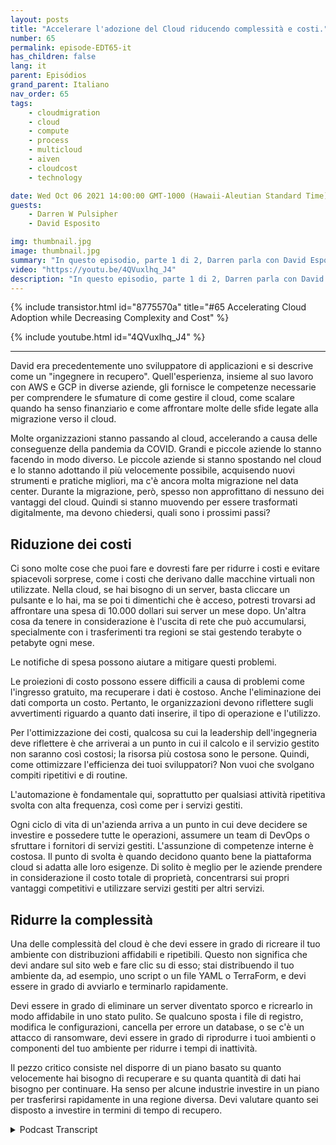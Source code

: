 ```yaml
---
layout: posts
title: "Accelerare l'adozione del Cloud riducendo complessità e costi."
number: 65
permalink: episode-EDT65-it
has_children: false
lang: it
parent: Episódios
grand_parent: Italiano
nav_order: 65
tags:
    - cloudmigration
    - cloud
    - compute
    - process
    - multicloud
    - aiven
    - cloudcost
    - technology

date: Wed Oct 06 2021 14:00:00 GMT-1000 (Hawaii-Aleutian Standard Time)
guests:
    - Darren W Pulsipher
    - David Esposito

img: thumbnail.jpg
image: thumbnail.jpg
summary: "In questo episodio, parte 1 di 2, Darren parla con David Esposito, Global Solution Architect di Aiven, riguardo all'accelerazione dell'adozione del cloud riducendo complessità e costi."
video: "https://youtu.be/4QVuxlhq_J4"
description: "In questo episodio, parte 1 di 2, Darren parla con David Esposito, Global Solution Architect di Aiven, riguardo all'accelerazione dell'adozione del cloud riducendo complessità e costi."
---
```


<div>
{% include transistor.html id="8775570a" title="#65 Accelerating Cloud Adoption while Decreasing Complexity and Cost" %}

{% include youtube.html id="4QVuxlhq_J4" %}
</div>

---

David era precedentemente uno sviluppatore di applicazioni e si descrive come un "ingegnere in recupero". Quell'esperienza, insieme al suo lavoro con AWS e GCP in diverse aziende, gli fornisce le competenze necessarie per comprendere le sfumature di come gestire il cloud, come scalare quando ha senso finanziario e come affrontare molte delle sfide legate alla migrazione verso il cloud.

Molte organizzazioni stanno passando al cloud, accelerando a causa delle conseguenze della pandemia da COVID. Grandi e piccole aziende lo stanno facendo in modo diverso. Le piccole aziende si stanno spostando nel cloud e lo stanno adottando il più velocemente possibile, acquisendo nuovi strumenti e pratiche migliori, ma c'è ancora molta migrazione nel data center. Durante la migrazione, però, spesso non approfittano di nessuno dei vantaggi del cloud. Quindi si stanno muovendo per essere trasformati digitalmente, ma devono chiedersi, quali sono i prossimi passi?

## Riduzione dei costi

Ci sono molte cose che puoi fare e dovresti fare per ridurre i costi e evitare spiacevoli sorprese, come i costi che derivano dalle macchine virtuali non utilizzate. Nella cloud, se hai bisogno di un server, basta cliccare un pulsante e lo hai, ma se poi ti dimentichi che è acceso, potresti trovarsi ad affrontare una spesa di 10.000 dollari sui server un mese dopo. Un'altra cosa da tenere in considerazione è l'uscita di rete che può accumularsi, specialmente con i trasferimenti tra regioni se stai gestendo terabyte o petabyte ogni mese.

Le notifiche di spesa possono aiutare a mitigare questi problemi.

Le proiezioni di costo possono essere difficili a causa di problemi come l'ingresso gratuito, ma recuperare i dati è costoso. Anche l'eliminazione dei dati comporta un costo. Pertanto, le organizzazioni devono riflettere sugli avvertimenti riguardo a quanto dati inserire, il tipo di operazione e l'utilizzo.

Per l'ottimizzazione dei costi, qualcosa su cui la leadership dell'ingegneria deve riflettere è che arriverai a un punto in cui il calcolo e il servizio gestito non saranno così costosi; la risorsa più costosa sono le persone. Quindi, come ottimizzare l'efficienza dei tuoi sviluppatori? Non vuoi che svolgano compiti ripetitivi e di routine.

L'automazione è fondamentale qui, soprattutto per qualsiasi attività ripetitiva svolta con alta frequenza, così come per i servizi gestiti.

Ogni ciclo di vita di un'azienda arriva a un punto in cui deve decidere se investire e possedere tutte le operazioni, assumere un team di DevOps o sfruttare i fornitori di servizi gestiti. L'assunzione di competenze interne è costosa. Il punto di svolta è quando decidono quanto bene la piattaforma cloud si adatta alle loro esigenze. Di solito è meglio per le aziende prendere in considerazione il costo totale di proprietà, concentrarsi sui propri vantaggi competitivi e utilizzare servizi gestiti per altri servizi.

## Ridurre la complessità

Una delle complessità del cloud è che devi essere in grado di ricreare il tuo ambiente con distribuzioni affidabili e ripetibili. Questo non significa che devi andare sul sito web e fare clic su di esso; stai distribuendo il tuo ambiente da, ad esempio, uno script o un file YAML o TerraForm, e devi essere in grado di avviarlo e terminarlo rapidamente.

Devi essere in grado di eliminare un server diventato sporco e ricrearlo in modo affidabile in uno stato pulito. Se qualcuno sposta i file di registro, modifica le configurazioni, cancella per errore un database, o se c'è un attacco di ransomware, devi essere in grado di riprodurre i tuoi ambienti o componenti del tuo ambiente per ridurre i tempi di inattività.

Il pezzo critico consiste nel disporre di un piano basato su quanto velocemente hai bisogno di recuperare e su quanta quantità di dati hai bisogno per continuare. Ha senso per alcune industrie investire in un piano per trasferirsi rapidamente in una regione diversa. Devi valutare quanto sei disposto a investire in termini di tempo di recupero.



<details>
<summary> Podcast Transcript </summary>

<p></p>

</details>

